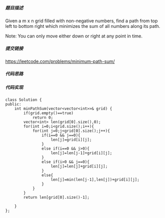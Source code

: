 ##### 题目描述
Given a m x n grid filled with non-negative numbers, find a path from top left to bottom right which minimizes the sum of all numbers along its path.

Note: You can only move either down or right at any point in time.


##### 提交链接
https://leetcode.com/problems/minimum-path-sum/



##### 代码思路




##### 代码实现

```
class Solution {
public:
    int minPathSum(vector<vector<int>>& grid) {
        if(grid.empty()==true)
            return 0;
        vector<int> len(grid[0].size(),0);
        for(int i=0;i<grid.size();i++){
            for(int j=0;j<grid[0].size();j++){
                if(i==0 && j==0){
                    len[j]=grid[i][j];
                }
                else if(i==0 && j>0){
                    len[j]=len[j-1]+grid[i][j];
                }
                else if(i>0 && j==0){
                    len[j]=len[j]+grid[i][j];
                }
                else{
                    len[j]=min(len[j-1],len[j])+grid[i][j];
                }
            }
        }
        return len[grid[0].size()-1];
        
    }
};


```
